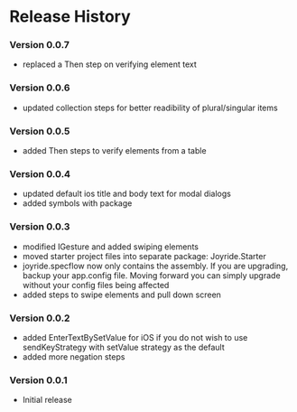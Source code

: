 
# Release History

### Version 0.0.7
- replaced a Then step on verifying element text

### Version 0.0.6
- updated collection steps for better readibility of plural/singular items

### Version 0.0.5
- added Then steps to verify elements from a table

### Version 0.0.4
- updated default ios title and body text for modal dialogs
- added symbols with package 

### Version 0.0.3
- modified IGesture and added swiping elements 
- moved starter project files into separate package:  Joyride.Starter 
- joyride.specflow now only contains the assembly.  If you are upgrading, backup your app.config file.  Moving forward you can simply upgrade without your config files being affected 
- added steps to swipe elements and pull down screen 

### Version 0.0.2

- added EnterTextBySetValue for iOS if you do not wish to use sendKeyStrategy with setValue strategy as the default
- added more negation steps   


### Version 0.0.1

- Initial release  
